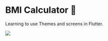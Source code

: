 # BMI Calculator 💪

Learning to use Themes and screens in Flutter.

![](https://i.imgur.com/6E6mjYB.gif)